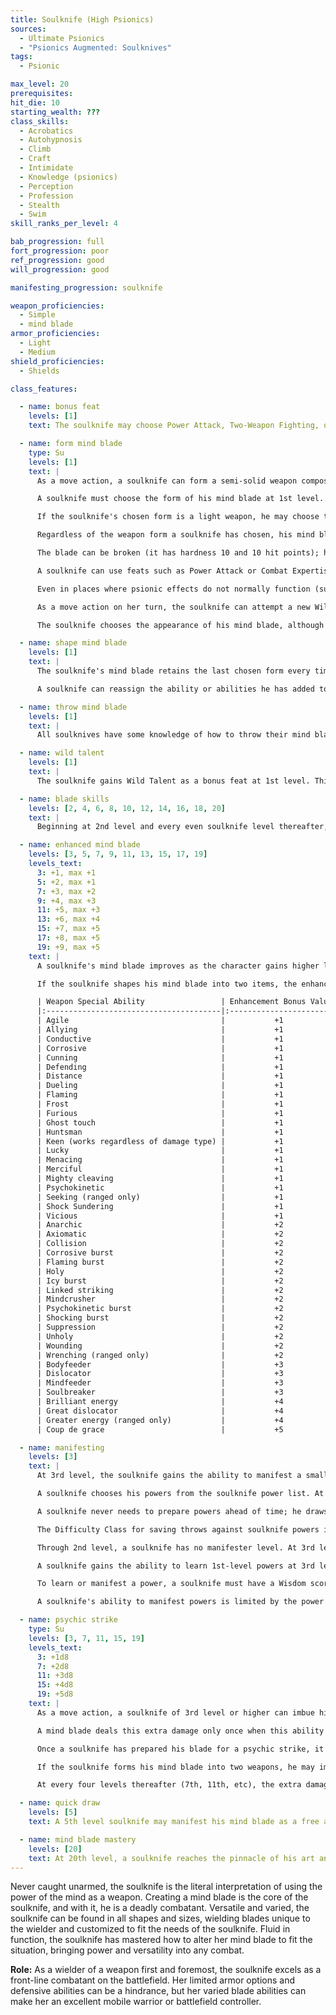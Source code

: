 ```yaml
---
title: Soulknife (High Psionics)
sources:
  - Ultimate Psionics
  - "Psionics Augmented: Soulknives"
tags:
  - Psionic

max_level: 20
prerequisites:
hit_die: 10
starting_wealth: ???
class_skills:
  - Acrobatics
  - Autohypnosis
  - Climb
  - Craft
  - Intimidate
  - Knowledge (psionics)
  - Perception
  - Profession
  - Stealth
  - Swim
skill_ranks_per_level: 4

bab_progression: full
fort_progression: poor
ref_progression: good
will_progression: good

manifesting_progression: soulknife

weapon_proficiencies:
  - Simple
  - mind blade
armor_proficiencies:
  - Light
  - Medium
shield_proficiencies:
  - Shields

class_features:

  - name: bonus feat
    levels: [1]
    text: The soulknife may choose Power Attack, Two-Weapon Fighting, or Weapon Focus (mind blade) as a bonus feat at 1st level.

  - name: form mind blade
    type: Su
    levels: [1]
    text: |
      As a move action, a soulknife can form a semi-solid weapon composed of psychic energy distilled from his own mind.

      A soulknife must choose the form of his mind blade at 1st level. He can either form it into a light weapon, a one-handed weapon, or a two-handed weapon. Once chosen, his mind blade stays in this form every time the soulknife forms his mind blade. The light weapon deals 1d6 points of damage, the one-handed weapon deals 1d8 points of damage, and the two-handed weapon deals 2d6 points of damage. All damages are based on a Medium- sized creature wielding Medium-sized weapons; adjust the weapon damage as appropriate for different sized weapons. In all forms, the mind blade has a critical range of 19-20/x2. A soulknife with powerful build or any similar ability forms an appropriately-sized mind blade dealing the size-appropriate amount of damage.

      If the soulknife's chosen form is a light weapon, he may choose to form two light weapons when forming his mind blade if he so chooses, but he suffers the standard penalties for two-weapon fighting.

      Regardless of the weapon form a soulknife has chosen, his mind blade does not have a set damage type. When shaping his weapon and assigning abilities to it, the soulknife chooses whether it will deal bludgeoning, piercing, or slashing damage. The soulknife may change the damage type of an existing mind blade, or may summon a new mind blade with a different damage type, as a full-round action; otherwise, the mind blade retains the last damage type chosen every time it is summoned.

      The blade can be broken (it has hardness 10 and 10 hit points); however, a soulknife can simply create another on his next move action. The moment he relinquishes his grip on his blade, it dissipates (unless he intends to throw it; see below). A mind blade is considered a magic weapon for the purpose of overcoming damage reduction and is considered a masterwork weapon.

      A soulknife can use feats such as Power Attack or Combat Expertise in conjunction with the mind blade just as if it were a normal weapon. He can also choose his mind blade for feats requiring a specific weapon choice, such as Weapon Focus and Improved Critical. Powers or spells that upgrade weapons can be used on a mind blade. The soulknife can use feats such as Weapon Finesse that work on light weapons with his mind blade, but such feats only work on mind blades in a light weapon form.

      Even in places where psionic effects do not normally function (such as within a null psionics field), a soulknife can attempt to sustain his mind blade by making a DC 20 Will save. On a successful save, the soulknife maintains his mind blade for a number of rounds equal to his class level before he needs to check again, although the mind blade is treated for all purposes as a non-magical, masterwork weapon while in a place where psionic effects do not normally function. On an unsuccessful attempt, the mind blade vanishes.

      As a move action on her turn, the soulknife can attempt a new Will save to rematerialize his mind blade while he remains within the psionics-negating effect. He gains a bonus on Will saves made to maintain or form his mind blade equal to the total enhancement bonus of his mind blade (see below).

      The soulknife chooses the appearance of his mind blade, although its shape must reflect the selections the soulknife has chosen: a bludgeoning mind blade would be blunt, slashing would have an edge, etc.

  - name: shape mind blade
    levels: [1]
    text: |
      The soulknife's mind blade retains the last chosen form every time it is formed until the soulknife reshapes it. If the soulknife chooses to reshape his blade, it requires a full-round action to do so. She may also re-assign the type of damage dealt as part of reshaping his mind blade if he so chooses.

      A soulknife can reassign the ability or abilities he has added to his mind blade; see below. To do so, he must first spend 8 hours in concentration. These cannot be the normal 8 hours used for rest, even if the soulknife does not require sleep. After that period, the mind blade materializes with the new ability or abilities selected by the soulknife.

  - name: throw mind blade
    levels: [1]
    text: |
      All soulknives have some knowledge of how to throw their mind blades, though the range increment varies by form and the largest of blade forms cannot be thrown. Light weapon mind blades have a range increment of 20 ft. One-handed weapon mind blades have a range increment of 15 ft. Two-handed weapon mind blades cannot be thrown without the Two-Handed Throw blade skill. Whether or not the attack hits, a thrown mind blade then dissipates.

  - name: wild talent
    levels: [1]
    text: |
      The soulknife gains Wild Talent as a bonus feat at 1st level. This provides his with the psionic power necessary to manifest his mind blade. A character who is already psionic instead gains the Psionic Talent feat.

  - name: blade skills
    levels: [2, 4, 6, 8, 10, 12, 14, 16, 18, 20]
    text: |
      Beginning at 2nd level and every even soulknife level thereafter, a soulknife may choose a [blade skill](/blade-skills/) to add to his repertoire. Some blade skills have prerequisites that must be met before they can be chosen. All blade skills may only be chosen once and require the soulknife to be using his mind blade unless otherwise stated in the skill's description.

  - name: enhanced mind blade
    levels: [3, 5, 7, 9, 11, 13, 15, 17, 19]
    levels_text:
      3: +1, max +1
      5: +2, max +1
      7: +3, max +2
      9: +4, max +3
      11: +5, max +3
      13: +6, max +4
      15: +7, max +5
      17: +8, max +5
      19: +9, max +5
    text: |
      A soulknife's mind blade improves as the character gains higher levels. At 3rd level and every odd level thereafter, the mind blade gains a cumulative +1 enhancement bonus that he may spend on an actual enhancement bonus or on weapon special abilities. A soulknife's level determines his maximum enhancement bonus (see Table: The Soulknife). The soulknife may (and must, when his total enhancement is higher than his maximum bonus) apply any special ability from the table below instead of an enhancement bonus, as long as he meets the level requirements. A soulknife can choose any combination of weapon special abilities and/or enhancement bonus that does not exceed the total allowed by the soulknife's level, but he must assign at least a +1 enhancement bonus before assigning any special abilities.

      If the soulknife shapes his mind blade into two items, the enhancement bonus of his mind blade (if any) is reduced by 1 (to a minimum of 0). If this would reduce the enhancement bonus on the mind blades to 0 and weapon special abilities are applied, the soulknife must reshape his mind blade to make the options valid. Both mind blades have the same selection of enhancement bonus and weapon special abilities (if any). This penalty does not apply when using the Mind Shield blade skill.

      | Weapon Special Ability                 | Enhancement Bonus Value | Required Level |
      |:---------------------------------------|:-----------------------:|:--------------:|
      | Agile                                  |           +1            |       5        |
      | Allying                                |           +1            |       5        |
      | Conductive                             |           +1            |       5        |
      | Corrosive                              |           +1            |       5        |
      | Cunning                                |           +1            |       5        |
      | Defending                              |           +1            |       5        |
      | Distance                               |           +1            |       5        |
      | Dueling                                |           +1            |       5        |
      | Flaming                                |           +1            |       5        |
      | Frost                                  |           +1            |       5        |
      | Furious                                |           +1            |       5        |
      | Ghost touch                            |           +1            |       5        |
      | Huntsman                               |           +1            |       5        |
      | Keen (works regardless of damage type) |           +1            |       5        |
      | Lucky                                  |           +1            |       5        |
      | Menacing                               |           +1            |       5        |
      | Merciful                               |           +1            |       5        |
      | Mighty cleaving                        |           +1            |       5        |
      | Psychokinetic                          |           +1            |       5        |
      | Seeking (ranged only)                  |           +1            |       5        |
      | Shock Sundering                        |           +1            |       5        |
      | Vicious                                |           +1            |       5        |
      | Anarchic                               |           +2            |       7        |
      | Axiomatic                              |           +2            |       7        |
      | Collision                              |           +2            |       7        |
      | Corrosive burst                        |           +2            |       7        |
      | Flaming burst                          |           +2            |       7        |
      | Holy                                   |           +2            |       7        |
      | Icy burst                              |           +2            |       7        |
      | Linked striking                        |           +2            |       7        |
      | Mindcrusher                            |           +2            |       7        |
      | Psychokinetic burst                    |           +2            |       7        |
      | Shocking burst                         |           +2            |       7        |
      | Suppression                            |           +2            |       7        |
      | Unholy                                 |           +2            |       7        |
      | Wounding                               |           +2            |       7        |
      | Wrenching (ranged only)                |           +2            |       7        |
      | Bodyfeeder                             |           +3            |       9        |
      | Dislocator                             |           +3            |       9        |
      | Mindfeeder                             |           +3            |       9        |
      | Soulbreaker                            |           +3            |       9        |
      | Brilliant energy                       |           +4            |       12       |
      | Great dislocator                       |           +4            |       12       |
      | Greater energy (ranged only)           |           +4            |       12       |
      | Coup de grace                          |           +5            |       15       |

  - name: manifesting
    levels: [3]
    text: |
      At 3rd level, the soulknife gains the ability to manifest a small number of psionic powers, which are drawn from the soulknife power list.

      A soulknife chooses his powers from the soulknife power list. At 3rd level, a soulknife knows one soulknife power of your choice. He learns new powers as indicated on Table: The Soulknife. Asoulknife can manifest any power that has a power point cost equal to or lower than his manifester level. The total number of powers a soulknife can manifest per day is limited only by his daily power points.

      A soulknife never needs to prepare powers ahead of time; he draws them from his mind when needed. When a soulknife recovers his daily power points after resting, he may choose to rotate one or more powers he knows for new ones. These powers must always be chosen from the soulknife power list, and the maximum number of powers the soulknife may know at any one time in this fashion is listed on Table: The Gifted Blade. If a soulknife learns a power through other means, such as the Expanded Knowledge feat, the Mental Power blade skill, or psychic chirurgery, this power is known in addition to his normal powers. He may never exchange it for another power from the soulknife list when he chooses his powers known, and it doesn't count against his limit of powers known at any one time.

      The Difficulty Class for saving throws against soulknife powers is 10 + the power's level + the soulknife's Wisdom modifier.

      Through 2nd level, a soulknife has no manifester level. At 3rd level and higher, a soulknife's manifester level is equal to his soulknife level --2.

      A soulknife gains the ability to learn 1st-level powers at 3rd level. Every four levels thereafter (7th, 11th, etc), a soulknife gains the ability to master more complex powers, up to 4th level powers at level 15.

      To learn or manifest a power, a soulknife must have a Wisdom score of at least 10 + the power's level.

      A soulknife's ability to manifest powers is limited by the power points he has available. His base daily allotment of power points is given on Table: Soulknife. In addition, he receives bonus power points per day if he has a high Wisdom score. His race may also provide bonus power points per day, as may certain feats and items. If a soulknife has power points from a different class, those points are pooled together and usable to manifest powers from either class.

  - name: psychic strike
    type: Su
    levels: [3, 7, 11, 15, 19]
    levels_text:
      3: +1d8
      7: +2d8
      11: +3d8
      15: +4d8
      19: +5d8
    text: |
      As a move action, a soulknife of 3rd level or higher can imbue his mind blade with until he chooses to use it, and the charge is not wasted if an attack misses. Mindless creatures are immune to this damage, although non-mindless creatures immune to mind-affecting effects are affected by this damage as normal. (Unlike the rogue's sneak attack, the psychic strike is not precision damage and can affect creatures otherwise immune to extra damage from critical hits or more than 30 feet away.)

      A mind blade deals this extra damage only once when this ability is called upon, but a soulknife can imbue his mind blade with psychic energy again by taking another move action. Additionally, he may recharge it as a swift action by expending his psionic focus.

      Once a soulknife has prepared his blade for a psychic strike, it holds the extra energy until it is used (whether the attack is successful or not). Even if the soulknife drops the mind blade (or it otherwise dissipates, such as when it is thrown), it is still imbued with psychic energy when the soulknife next materializes it.

      If the soulknife forms his mind blade into two weapons, he may imbue each mind blade with psychic strike as normal. If he reshapes his mind blade into a single weapon form, the additional psychic strike imbued into the additional weapon is lost.

      At every four levels thereafter (7th, 11th, etc), the extra damage from a soulknife's psychic strike increases by 1d8.

  - name: quick draw
    levels: [5]
    text: A 5th level soulknife may manifest his mind blade as a free action, though he may still only attempt to do so once per round (unless throwing the weapon multiple times using the Multiple Throw blade skill).

  - name: mind blade mastery
    levels: [20]
    text: At 20th level, a soulknife reaches the pinnacle of his art and his connection to his blade is so strong it cannot be severed. She no longer requires a Will save to maintain his mind blade in a null psionics field, although it still loses any enhancement bonus and special abilities. In addition, he may change the configurations of his mind blade's special abilities at will as a full-round action, which also resets any penalties that may have accrued from the Fluid Form and Improved Fluid Form blade skills.
---
```


Never caught unarmed, the soulknife is the literal interpretation of using the power of the mind as a weapon. Creating a mind blade is the core of the soulknife, and with it, he is a deadly combatant. Versatile and varied, the soulknife can be found in all shapes and sizes, wielding blades unique to the wielder and customized to fit the needs of the soulknife. Fluid in function, the soulknife has mastered how to alter her mind blade to fit the situation, bringing power and versatility into any combat.

**Role:** As a wielder of a weapon first and foremost, the soulknife excels as a front-line combatant on the battlefield. Her limited armor options and defensive abilities can be a hindrance, but her varied blade abilities can make her an excellent mobile warrior or battlefield controller.
